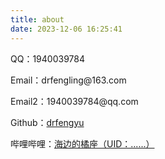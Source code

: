 ```yaml
---
title: about
date: 2023-12-06 16:25:41
---
```

<p>QQ：1940039784</p>
												<p>Email：drfengling@163.com</p>
												<p>Email2：1940039784@qq.com</p>
												<p>Github：<a href="https://github.com/drfengyu/" target="_blank">drfengyu</a></p>
												<p>哔哩哔哩：<a href="#" target="_blank">海边的橘座（UID：......）</a></p>